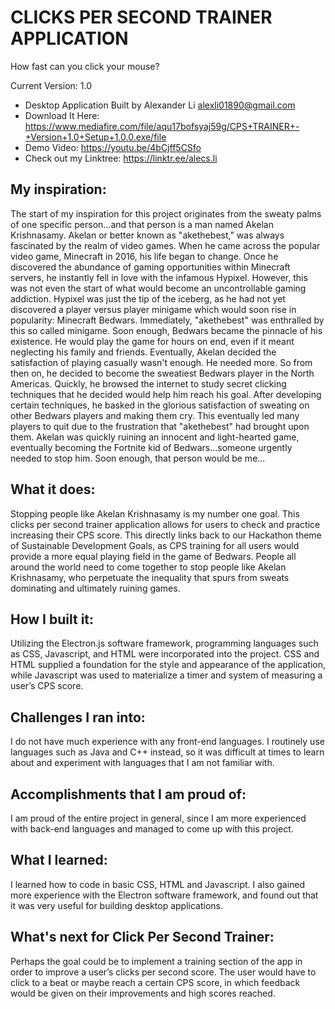# CLICKS PER SECOND TRAINER APPLICATION
How fast can you click your mouse?

Current Version: 1.0

- Desktop Application Built by Alexander Li <alexli01890@gmail.com>
- Download It Here: https://www.mediafire.com/file/aqu17bofsyaj59g/CPS+TRAINER+-+Version+1.0+Setup+1.0.0.exe/file
- Demo Video: https://youtu.be/4bCjff5CSfo
- Check out my Linktree: https://linktr.ee/alecs.li



## My inspiration:

The start of my inspiration for this project originates from the sweaty palms of one specific person...and that person is a man named Akelan Krishnasamy. Akelan or better known as "akethebest," was always fascinated by the realm of video games. When he came across the popular video game, Minecraft in 2016, his life began to change. Once he discovered the abundance of gaming opportunities within Minecraft servers, he instantly fell in love with the infamous Hypixel. However, this was not even the start of what would become an uncontrollable gaming addiction. Hypixel was just the tip of the iceberg, as he had not yet discovered a player versus player minigame which would soon rise in popularity: Minecraft Bedwars. Immediately, "akethebest" was enthralled by this so called minigame. Soon enough, Bedwars became the pinnacle of his existence. He would play the game for hours on end, even if it meant neglecting his family and friends. Eventually, Akelan decided the satisfaction of playing casually wasn't enough. He needed more. So from then on, he decided to become the sweatiest Bedwars player in the North Americas. Quickly, he browsed the internet to study secret clicking techniques that he decided would help him reach his goal. After developing certain techniques, he basked in the glorious satisfaction of sweating on other Bedwars players and making them cry. This eventually led many players to quit due to the frustration that "akethebest" had brought upon them. Akelan was quickly ruining an innocent and light-hearted game, eventually becoming the Fortnite kid of Bedwars...someone urgently needed to stop him. Soon enough, that person would be me...


## What it does:

Stopping people like Akelan Krishnasamy is my number one goal. 
This clicks per second trainer application allows for users to check and practice increasing their CPS score. 
This directly links back to our Hackathon theme of Sustainable Development Goals, as CPS training for all users would provide a more equal playing field in the game of Bedwars. 
People all around the world need to come together to stop people like Akelan Krishnasamy, who perpetuate the inequality that spurs from sweats dominating and ultimately ruining games.


## How I built it:

Utilizing the Electron.js software framework, programming languages such as CSS, Javascript, and HTML were incorporated into the project. 
CSS and HTML supplied a foundation for the style and appearance of the application, while Javascript was used to materialize a timer and system of measuring a user’s CPS score.


## Challenges I ran into:

I do not have much experience with any front-end languages. 
I routinely use languages such as Java and C++ instead, so it was difficult at times to learn about and experiment with languages that I am not familiar with.


## Accomplishments that I am proud of:

I am proud of the entire project in general, since I am more experienced with back-end languages and managed to come up with this project.


## What I learned:

I learned how to code in basic CSS, HTML and Javascript. 
I also gained more experience with the Electron software framework, and found out that it was very useful for building desktop applications.


## What's next for Click Per Second Trainer:

Perhaps the goal could be to implement a training section of the app in order to improve a user’s clicks per second score. 
The user would have to click to a beat or maybe reach a certain CPS score, in which feedback would be given on their improvements and high scores reached.

